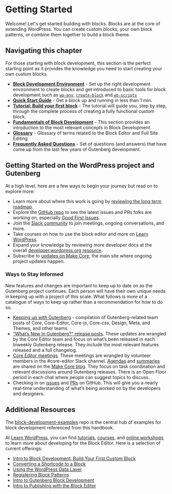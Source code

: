 # Getting Started

Welcome! Let's get started building with blocks. Blocks are at the core of extending WordPress. You can create custom blocks, your own block patterns, or combine them together to build a block theme. 

## Navigating this chapter

For those starting with block development, this section is the perfect starting point as it provides the knowledge you need to start creating your own custom blocks.

- [**Block Development Environment**](https://developer.wordpress.org/block-editor/getting-started/devenv/) - Set up the right development environment to create blocks and get introduced to basic tools for block development such as [`wp-env`](https://developer.wordpress.org/block-editor/getting-started/devenv/get-started-with-wp-env/), [`create-block`](https://developer.wordpress.org/block-editor/getting-started/devenv/get-started-with-create-block/) and [`wp-scripts`](https://developer.wordpress.org/block-editor/getting-started/devenv/get-started-with-create-block/)
- [**Quick Start Guide**](https://developer.wordpress.org/block-editor/getting-started/quick-start-guide/) - Get a block up and running in less than 1 min.
- [**Tutorial: Build your first block**](https://developer.wordpress.org/block-editor/getting-started/tutorial/) - The tutorial will guide you, step by step, through the complete process of creating a fully functional custom block.
- [**Fundamentals of Block Development**](https://developer.wordpress.org/block-editor/getting-started/fundamentals/) - This section provides an introduction to the most relevant concepts in Block Development.
- [**Glossary**](https://developer.wordpress.org/block-editor/getting-started/glossary/) - Glossary of terms related to the Block Editor and Full Site Editing
- [**Frequently Asked Questions**](https://developer.wordpress.org/block-editor/getting-started/faq/) - Set of questions (and answers) that have come up from the last few years of Gutenberg development. 

## Getting Started on the WordPress project and Gutenberg

At a high level, here are a few ways to begin your journey but read on to explore more:

- Learn more about where this work is going by [reviewing the long term roadmap](https://wordpress.org/about/roadmap/).
- Explore the [GitHub repo](https://github.com/WordPress/gutenberg/) to see the latest issues and PRs folks are working on, especially [Good First Issues](https://github.com/WordPress/gutenberg/issues?q=is%3Aopen+is%3Aissue+label%3A%22Good+First+Issue%22).
- Join the [Slack community](https://make.wordpress.org/chat/) to join meetings, ongoing conversations, and more. 
- Take courses on how to use the block editor and more on [Learn WordPress](https://learn.wordpress.org/). 
- Expand your knowledge by reviewing more developer docs at the overall [developer.wordpress.org resource](https://developer.wordpress.org/).
- Subscribe to [updates on Make Core](https://make.wordpress.org/core/), the main site where ongoing project updates happen.

### Ways to Stay Informed

New features and changes are important to keep up to date on as the Gutenberg project continues. Each person will have their own unique needs in keeping up with a project of this scale. What follows is more of a catalogue of ways to keep up rather than a recommendation for how to do so. 

- [Keeping up with Gutenberg](https://make.wordpress.org/core/handbook/references/keeping-up-with-gutenberg-index/) - compilation of Gutenberg-related team posts of Core, Core-Editor, Core-js, Core-css, Design, Meta, and Themes, and other teams.
- [“What’s New In Gutenberg?” release posts](https://make.wordpress.org/core/tag/gutenberg-new/). These updates are wrangled by the Core Editor team and focus on what’s been released in each biweekly Gutenberg release. They include the most relevant features released and a full changelog.
- [Core Editor meetings](https://make.wordpress.org/core/tag/core-editor-summary/). These meetings are wrangled by volunteer members in the #core-editor Slack channel. [Agendas](https://make.wordpress.org/core/tag/core-editor-summary/) and [summaries](https://make.wordpress.org/core/tag/core-editor-summary/) are shared on the [Make Core blog](https://make.wordpress.org/core/). They focus on task coordination and relevant discussions around Gutenberg releases. There is an Open Floor period in each chat where people can suggest topics to discuss.
- Checking in on [issues](https://github.com/WordPress/gutenberg/issues) and [PRs](https://github.com/WordPress/gutenberg/pulls) on GitHub. This will give you a nearly real-time understanding of what’s being worked on by the developers and designers. 


## Additional Resources

The [block-development-examples](https://github.com/wptrainingteam/block-development-examples) repo is the central hub of examples for block development referenced from this handbook.

At [Learn WordPress](https://learn.wordpress.org/), you can find [tutorials](https://learn.wordpress.org/tutorials/), [courses](https://learn.wordpress.org/courses/), and [online workshops](https://learn.wordpress.org/online-workshops/) to learn more about developing for the Block Editor. Here is a selection of current offerings:

-   [Intro to Block Development: Build Your First Custom Block](https://learn.wordpress.org/course/introduction-to-block-development-build-your-first-custom-block/)
-   [Converting a Shortcode to a Block](https://learn.wordpress.org/course/converting-a-shortcode-to-a-block/)
-   [Using the WordPress Data Layer](https://learn.wordpress.org/course/using-the-wordpress-data-layer/)
-   [Registering Block Patterns](https://learn.wordpress.org/workshop/registering-block-patterns/)
-   [Intro to Gutenberg Block Development](https://learn.wordpress.org/workshop/intro-to-gutenberg-block-development/)
-   [Intro to Publishing with the Block Editor](https://learn.wordpress.org/workshop/intro-to-publishing-with-the-block-editor/)

